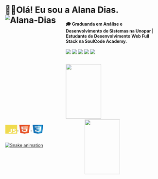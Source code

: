 # 👋🏼Olá! Eu sou a Alana Dias. <img align="left" alt="Alana-Dias"  height="200" width="200" src="https://imagizer.imageshack.com/img923/5049/jiLWdU.gif">

#### 🎓 Graduanda em Análise e Desenvolvimento de Sistemas na Unopar | Estudante de Desenvolvimento Web Full Stack na SoulCode Academy.
    
<div> 
    <a href="https://www.youtube.com/channel/UCZiY0O7qWZ0OUXUXgZma5LA/featured" target="_blank"><img src="https://img.shields.io/badge/YouTube-FF0000?style=for-the-badge&logo=youtube&logoColor=white"></a>
    <a href="https://www.instagram.com/alanadiastech/" target="_blank"><img src="https://img.shields.io/badge/-Instagram-%23E4405F?style=for-the-badge&logo=instagram&logoColor=white"></a>
    <a href="https://twitter.com/alanadiastech" target="_blank"><img src="https://img.shields.io/badge/Twitch-9146FF?style=for-the-badge&logo=twitch&logoColor=white"></a>
   <a href = "mailto:ads.pict@gmail.com"  target="_blank"><img src="https://img.shields.io/badge/-Gmail-%23333?style=for-the-badge&logo=gmail&logoColor=white"></a>
    <a href="https://www.linkedin.com/in/alanadiastech/" target="_blank"><img src="https://img.shields.io/badge/-LinkedIn-%230077B5?style=for-the-badge&logo=linkedin&logoColor=white"></a> 
 </div>

##

 <div>
  <a href="beacons.page/alanadiastech">
  <img height="180em" width="48%" src="https://github-readme-stats.vercel.app/api?username=alanadiastech&show_icons=true&theme=synthwave&include_all_commits=true&count_private=true"/>
  <img align="right" height="180em" width="48%" src="https://github-readme-stats.vercel.app/api/top-langs/?username=alanadiastech&layout=compact&langs_count=7&theme=synthwave"/>
</div>
 
  <div style="display: inline_block"><br>
   <img align="center" alt="Alana-Js" height="30" width="40" src="https://raw.githubusercontent.com/devicons/devicon/master/icons/javascript/javascript-plain.svg">
   <img align="center" alt="Alana-HTML" height="30" width="40" src="https://raw.githubusercontent.com/devicons/devicon/master/icons/html5/html5-original.svg">
   <img align="center" alt="Alana-CSS" height="30" width="40" src="https://raw.githubusercontent.com/devicons/devicon/master/icons/css3/css3-original.svg">
</div>

##
 


  ![Snake animation](https://github.com/alanadiastech/alanadias/blob/output/github-contribution-grid-snake.svg) 
 
</div>




